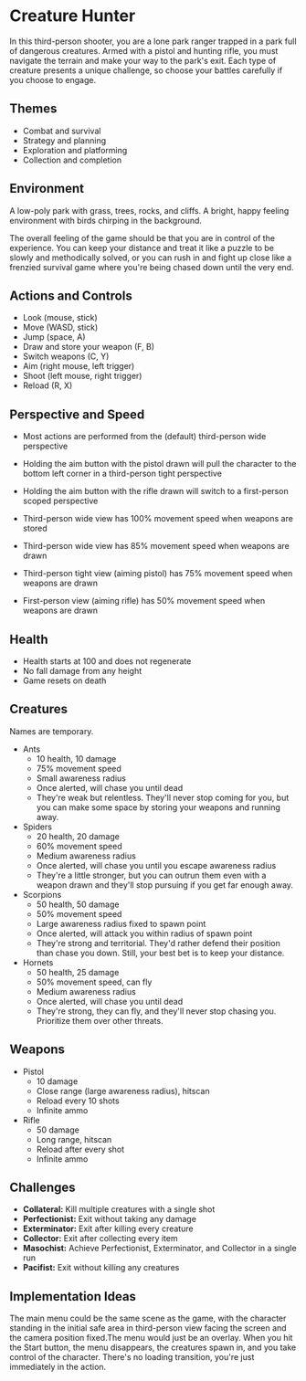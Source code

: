 # Creature Hunter

In this third-person shooter, you are a lone park ranger trapped in a park full of dangerous creatures. Armed with a pistol and hunting rifle, you must navigate the terrain and make your way to the park's exit. Each type of creature presents a unique challenge, so choose your battles carefully if you choose to engage.

## Themes

- Combat and survival
- Strategy and planning
- Exploration and platforming
- Collection and completion

## Environment

A low-poly park with grass, trees, rocks, and cliffs. A bright, happy feeling environment with birds chirping in the background.

The overall feeling of the game should be that you are in control of the experience. You can keep your distance and treat it like a puzzle to be slowly and methodically solved, or you can rush in and fight up close like a frenzied survival game where you're being chased down until the very end.

## Actions and Controls

- Look (mouse, stick)
- Move (WASD, stick)
- Jump (space, A)
- Draw and store your weapon (F, B)
- Switch weapons (C, Y)
- Aim (right mouse, left trigger)
- Shoot (left mouse, right trigger)
- Reload (R, X)

## Perspective and Speed

- Most actions are performed from the (default) third-person wide perspective
- Holding the aim button with the pistol drawn will pull the character to the bottom left corner in a third-person tight perspective
- Holding the aim button with the rifle drawn will switch to a first-person scoped perspective

- Third-person wide view has 100% movement speed when weapons are stored
- Third-person wide view has 85% movement speed when weapons are drawn
- Third-person tight view (aiming pistol) has 75% movement speed when weapons are drawn
- First-person view (aiming rifle) has 50% movement speed when weapons are drawn

## Health

- Health starts at 100 and does not regenerate
- No fall damage from any height
- Game resets on death

## Creatures

Names are temporary.

- Ants
  - 10 health, 10 damage
  - 75% movement speed
  - Small awareness radius
  - Once alerted, will chase you until dead
  - They're weak but relentless. They'll never stop coming for you, but you can make some space by storing your weapons and running away.
- Spiders
  - 20 health, 20 damage
  - 60% movement speed
  - Medium awareness radius
  - Once alerted, will chase you until you escape awareness radius
  - They're a little stronger, but you can outrun them even with a weapon drawn and they'll stop pursuing if you get far enough away.
- Scorpions
  - 50 health, 50 damage
  - 50% movement speed
  - Large awareness radius fixed to spawn point
  - Once alerted, will attack you within radius of spawn point
  - They're strong and territorial. They'd rather defend their position than chase you down. Still, your best bet is to keep your distance.
- Hornets
  - 50 health, 25 damage
  - 50% movement speed, can fly
  - Medium awareness radius
  - Once alerted, will chase you until dead
  - They're strong, they can fly, and they'll never stop chasing you. Prioritize them over other threats.

## Weapons

- Pistol
  - 10 damage
  - Close range (large awareness radius), hitscan
  - Reload every 10 shots
  - Infinite ammo
- Rifle
  - 50 damage
  - Long range, hitscan
  - Reload after every shot
  - Infinite ammo

## Challenges

- **Collateral:** Kill multiple creatures with a single shot
- **Perfectionist:** Exit without taking any damage
- **Exterminator:** Exit after killing every creature
- **Collector:** Exit after collecting every item
- **Masochist:** Achieve Perfectionist, Exterminator, and Collector in a single run
- **Pacifist:** Exit without killing any creatures

## Implementation Ideas

The main menu could be the same scene as the game, with the character standing in the initial safe area in third-person view facing the screen and the camera position fixed.The menu would just be an overlay. When you hit the Start button, the menu disappears, the creatures spawn in, and you take control of the character. There's no loading transition, you're just immediately in the action.
